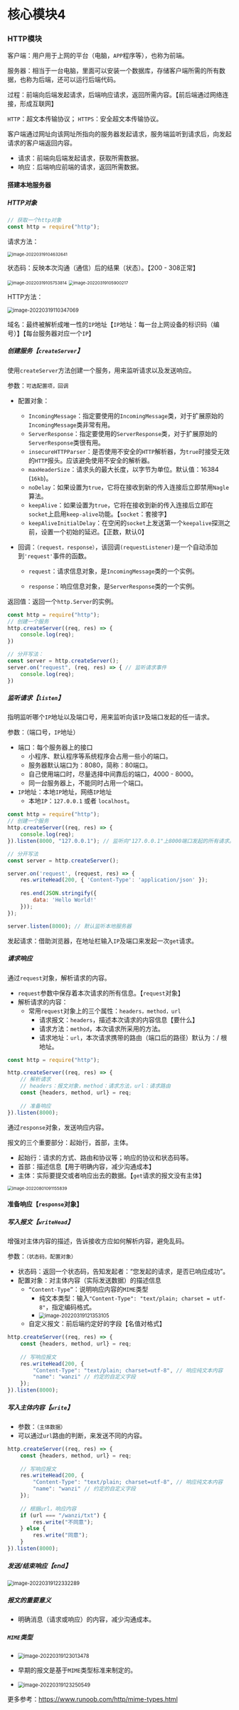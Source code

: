 # 核心模块4

### HTTP模块

客户端：用户用于上网的平台（电脑，`APP`程序等），也称为前端。

服务器：相当于一台电脑，里面可以安装一个数据库，存储客户端所需的所有数据，也称为后端，还可以运行后端代码。

过程：前端向后端发起请求，后端响应请求，返回所需内容。【前后端通过网络连接，形成互联网】

`HTTP`：超文本传输协议；	`HTTPS`：安全超文本传输协议。

客户端通过网址向该网址所指向的服务器发起请求，服务端监听到请求后，向发起请求的客户端返回内容。

- 请求：前端向后端发起请求，获取所需数据。
- 响应：后端响应前端的请求，返回所需数据。



#### 搭建本地服务器

##### HTTP对象

```js
// 获取一个http对象
const http = require("http");
```

请求方法：

 <img src="第六节【http模块】.assets/image-20220319104632641.png" alt="image-20220319104632641" style="zoom: 67%;" /> 

状态码：反映本次沟通（通信）后的结果（状态）。【200 - 308正常】

 <img src="第六节【http模块】.assets/image-20220319105753814.png" alt="image-20220319105753814" style="zoom: 67%;" />  <img src="第六节【http模块】.assets/image-20220319105900217.png" alt="image-20220319105900217" style="zoom: 67%;" />

HTTP方法：

 <img src="第六节【http模块】.assets/image-20220319110347069.png" alt="image-20220319110347069" style="zoom:80%;" /> 

域名：最终被解析成唯一性的`IP`地址【`IP`地址：每一台上网设备的标识码（编号）】【每台服务器对应一个`IP`】



##### 创建服务【`createServer`】

使用`createServer`方法创建一个服务，用来监听请求以及发送响应。

参数：`可选配置项，回调`

- 配置对象：
  - `IncomingMessage`：指定要使用的`IncomingMessage`类，对于扩展原始的`IncomingMessage`类非常有用。
  - `ServerResponse`：指定要使用的`ServerResponse`类，对于扩展原始的`ServerResponse`类很有用。
  - `insecureHTTPParser`：是否使用不安全的`HTTP`解析器，为`true`时接受无效的`HTTP`报头。应该避免使用不安全的解析器。
  - `maxHeaderSize`：请求头的最大长度，以字节为单位。默认值：16384 (`16kb`)。
  - `noDelay`：如果设置为`true`，它将在接收到新的传入连接后立即禁用`Nagle`算法。
  - `keepAlive`：如果设置为`true`，它将在接收到新的传入连接后立即在`socket`上启用`keep-alive`功能。【`socket`：套接字】
  - `keepAliveInitialDelay`：在空闲的`socket`上发送第一个`keepalive`探测之前，设置一个初始的延迟。【正数，默认0】

- 回调：`（request，response）`，该回调`(requestListener)`是一个自动添加到`'request'`事件的函数。

  - `request`：请求信息对象，是`IncomingMessage`类的一个实例。

  - `response`：响应信息对象，是`ServerResponse`类的一个实例。


返回值：返回一个`http.Server`的实例。

```js
const http = require("http");
// 创建一个服务
http.createServer((req, res) => {
    console.log(req);
})

// 分开写法：
const server = http.createServer();
server.on("request", (req, res) => { // 监听请求事件
    console.log(req);
})
```



##### 监听请求【`listen`】

指明监听哪个`IP`地址以及端口号，用来监听向该`IP`及端口发起的任一请求。

参数：（端口号，`IP`地址）
- 端口：每个服务器上的接口
  - 小程序、默认程序等系统程序会占用一些小的端口。
  - 服务器默认端口为：8080，简称：80端口。
  - 自己使用端口时，尽量选择中间靠后的端口，4000 - 8000。
  - 同一台服务器上，不能同时占用一个端口。
- `IP`地址：本地`IP`地址，网络`IP`地址
  - 本地`IP`：`127.0.0.1` 或者 `localhost`。

```js
const http = require("http");
// 创建一个服务
http.createServer((req, res) => {
    console.log(req);
}).listen(8000, "127.0.0.1"); // 监听向"127.0.0.1"上8000端口发起的所有请求。

// 分开写法
const server = http.createServer();

server.on('request', (request, res) => {
	res.writeHead(200, { 'Content-Type': 'application/json' });
    
	res.end(JSON.stringify({
    	data: 'Hello World!'
	}));
});

server.listen(8000); // 默认监听本地服务器
```

发起请求：借助浏览器，在地址栏输入`IP`及端口来发起一次`get`请求。



##### 请求响应

通过`request`对象，解析请求的内容。

- `request`参数中保存着本次请求的所有信息。【`request`对象】
- 解析请求的内容：
  - 常用`request`对象上的三个属性：`headers，method，url`
    - 请求报文：`headers`，描述本次请求的内容信息【要什么】
    - 请求方法：`method`，本次请求所采用的方法。
    - 请求地址：`url`，本次请求携带的路由（端口后的路径）默认为：/ 根地址。

```js
const http = require("http");

http.createServer((req, res) => {
    // 解析请求
    // headers：报文对象，method：请求方法，url：请求路由
    const {headers, method, url} = req;
    
    // 准备响应
}).listen(8000);
```

通过`response`对象，发送响应内容。

报文的三个重要部分：起始行，首部，主体。

- 起始行：请求的方式、路由和协议等；响应的协议和状态码等。
- 首部：描述信息【用于明确内容，减少沟通成本】
- 主体：实际要提交或者响应出去的数据。【`get`请求的报文没有主体】

<img src="第六节【HTTP模块】.assets/image-20220801091155839.png" alt="image-20220801091155839" style="zoom: 67%;" /> 



#### 准备响应【`response`对象】

##### 写入报文【`writeHead`】

增强对主体内容的描述，告诉接收方应如何解析内容，避免乱码。

参数：`（状态码，配置对象）`
- 状态码：返回一个状态码，告知发起者：“您发起的请求，是否已响应成功”。
- 配置对象：对主体内容（实际发送数据）的描述信息
  - `“Content-Type”`：说明响应内容的`MIME`类型
    - 纯文本类型：输入`"Content-Type": "text/plain; charset = utf-8"`，指定编码格式。
    - <img src="第六节【http模块】.assets/image-20220319121353105.png" alt="image-20220319121353105" style="zoom: 80%;" /> 
  - 自定义报文：前后端约定好的字段【名值对格式】

```js
http.createServer((req, res) => {
    const {headers, method, url} = req;
    
    // 写响应报文
    res.writeHead(200, {
        "Content-Type": "text/plain; charset=utf-8", // 响应纯文本内容
        "name": "wanzi" // 约定的自定义字段
    });
}).listen(8000);
```



##### 写入主体内容【`write`】

- 参数：`（主体数据）`
- 可以通过`url`路由的判断，来发送不同的内容。

```js
http.createServer((req, res) => {
    const {headers, method, url} = req;
    
    // 写响应报文
    res.writeHead(200, {
        "Content-Type": "text/plain; charset=utf-8", // 响应纯文本内容
        "name": "wanzi" // 约定的自定义字段
    });
    
    // 根据url，响应内容
    if (url === "/wanzi/txt") {
        res.write("不同意");
    } else {
        res.write("同意");
    }
}).listen(8000);
```



##### 发送/结束响应【end】

<img src="第六节【http模块】.assets/image-20220319122332289.png" alt="image-20220319122332289" style="zoom:80%;" /> 



##### 报文的重要意义

- 明确消息（请求或响应）的内容，减少沟通成本。



##### `MIME`类型

- <img src="第六节【http模块】.assets/image-20220319123013478.png" alt="image-20220319123013478" style="zoom:80%;" /> 

- 早期的报文是基于`MIME`类型标准来制定的。

- <img src="第六节【http模块】.assets/image-20220319123250549.png" alt="image-20220319123250549" style="zoom:80%;" /> 

更多参考：https://www.runoob.com/http/mime-types.html

